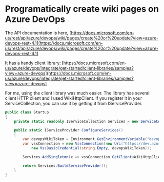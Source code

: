 # Programatically create wiki pages on Azure DevOps

The API documentation is here, [https://docs.microsoft.com/en-us/rest/api/azure/devops/wiki/pages/create%20or%20update?view=azure-devops-rest-4.1](https://docs.microsoft.com/en-us/rest/api/azure/devops/wiki/pages/create%20or%20update?view=azure-devops-rest-4.1)

It has a handy client library: [https://docs.microsoft.com/en-us/azure/devops/integrate/get-started/client-libraries/samples?view=azure-devops](https://docs.microsoft.com/en-us/azure/devops/integrate/get-started/client-libraries/samples?view=azure-devops)

For me, using the client library was much easier. The library has several client HTTP client and I used WikiHttpClient. If you register it in your ServiceCollection, you can use it by getting it from IServiceProvider.

```csharp
public class Startup
{
    private static readonly IServiceCollection Services = new ServiceCollection();

    public static IServiceProvider ConfigureServices()
    {
        var devopsWikiToken = Environment.GetEnvironmentVariable("devops-wiki-token");
        var vssConnection = new VssConnection(new Uri("https://dev.azure.com/<your org>"), 
            new VssBasicCredential(string.Empty, devopsWikiToken));

        Services.AddSingleton(x => vssConnection.GetClient<WikiHttpClient>());

        return Services.BuildServiceProvider();
    }
}

```

